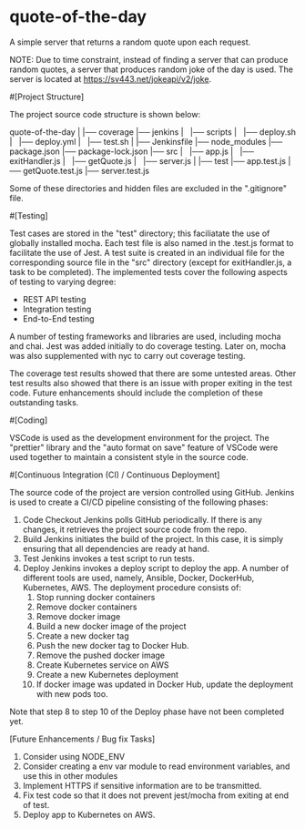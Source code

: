 # quote-of-the-day
A simple server that returns a random quote upon each request.

NOTE:
Due to time constraint, instead of finding a server that can produce random quotes, a server that produces random joke of the day is used.
The server is located at https://sv443.net/jokeapi/v2/joke.


#[Project Structure]

The project source code structure is shown below:

quote-of-the-day
|
|── coverage
|── jenkins
|   |── scripts
|       |── deploy.sh
|       |── deploy.yml
|       |── test.sh
|
|── Jenkinsfile
|── node_modules
|── package.json
|── package-lock.json
|── src
|   |── app.js
|   |── exitHandler.js
|   |── getQuote.js
|   |── server.js
|
|── test
    |── app.test.js
    |── getQuote.test.js
    |── server.test.js

Some of these directories and hidden files are excluded in the ".gitignore" file.


#[Testing]

Test cases are stored in the "test" directory; this faciliatate the use of globally installed mocha. Each test file is also named in the <module>.test.js
format to facilitate the use of Jest. A test suite is created in an individual file for the corresponding source file in the "src" directory
(except for exitHandler.js, a task to be completed). The implemented tests cover the following aspects of testing to varying degree:
* REST API testing
* Integration testing
* End-to-End testing

A number of testing frameworks and libraries are used, including mocha and chai. Jest was added initially to do coverage testing. Later on, mocha was
also supplemented with nyc to carry out coverage testing.

The coverage test results showed that there are some untested areas. Other test results also showed that there is an issue with proper exiting in the
test code. Future enhancements should include the completion of these outstanding tasks.


#[Coding]

VSCode is used as the development environment for the project. The "prettier" library and the "auto format on save" feature of VSCode were used together
to maintain a consistent style in the source code.


#[Continuous Integration (CI) / Continuous Deployment]

The source code of the project are version controlled using GitHub. Jenkins is used to create a CI/CD pipeline consisting of the following phases:
1. Code Checkout
   Jenkins polls GitHub periodically. If there is any changes, it retrieves the project source code from the repo.
2. Build
   Jenkins initiates the build of the project. In this case, it is simply ensuring that all dependencies are ready at hand.
3. Test
	 Jenkins invokes a test script to run tests.
4. Deploy
   Jenkins invokes a deploy script to deploy the app. A number of different tools are used, namely, Ansible, Docker, DockerHub, Kubernetes, AWS.
   The deployment procedure consists of:
	 1. Stop running docker containers
   2. Remove docker containers
   3. Remove docker image
   4. Build a new docker image of the project
   5. Create a new docker tag
   6. Push the new docker tag to Docker Hub.
   7. Remove the pushed docker image
   8. Create Kubernetes service on AWS
   9. Create a new Kubernetes deployment
   10. If docker image was updated in Docker Hub, update the deployment with new pods too.

Note that step 8 to step 10 of the Deploy phase have not been completed yet.


[Future Enhancements / Bug fix Tasks]

1. Consider using NODE_ENV
2. Consider creating a env var module to read environment variables, and use this in other modules
3. Implement HTTPS if sensitive information are to be transmitted.
4. Fix test code so that it does not prevent jest/mocha from exiting at end of test.
5. Deploy app to Kubernetes on AWS.
